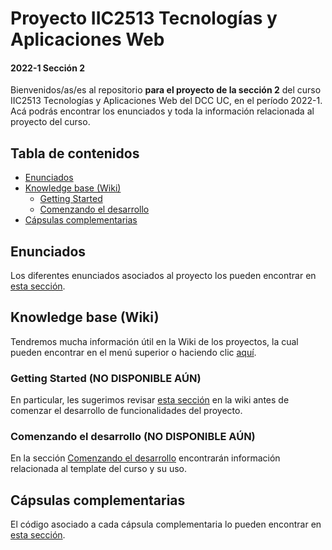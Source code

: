 # Proyecto IIC2513 Tecnologías y Aplicaciones Web

#### 2022-1 Sección 2

Bienvenidos/as/es al repositorio **para el proyecto de la sección 2** del curso IIC2513 Tecnologías y Aplicaciones Web del DCC UC, en el período 2022-1. Acá podrás encontrar los enunciados y toda la información relacionada al proyecto del curso. 

## Tabla de contenidos
- [Enunciados](#enunciados)
- [Knowledge base (Wiki)](#knowledge-base-wiki)
  - [Getting Started](#getting-started)
  - [Comenzando el desarrollo](#comenzando-el-desarrollo)
- [Cápsulas complementarias](#c&#225;psulas-complementarias)

## Enunciados

Los diferentes enunciados asociados al proyecto los pueden encontrar en [esta sección](enunciados).

## Knowledge base (Wiki)

Tendremos mucha información útil en la Wiki de los proyectos, la cual pueden encontrar en el menú superior o haciendo clic [aquí](wiki).

### Getting Started (NO DISPONIBLE AÚN)

En particular, les sugerimos revisar [esta sección](wiki/Getting-Started) en la wiki antes de comenzar el desarrollo de funcionalidades del proyecto.

### Comenzando el desarrollo (NO DISPONIBLE AÚN)

En la sección [Comenzando el desarrollo](wiki/Comenzando-el-desarrollo) encontrarán información relacionada al template del curso y su uso.

## Cápsulas complementarias

El código asociado a cada cápsula complementaria lo pueden encontrar en [esta sección](cápsulas).

